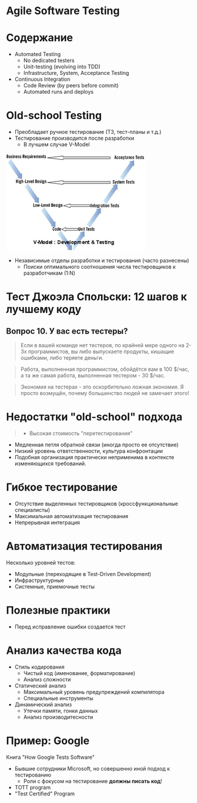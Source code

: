 # Agile Software Testing

# Содержание

  - Automated Testing
    - No dedicated testers
    - Unit-testing (evolving into TDD)
    - Infrastructure, System, Acceptance Testing
  - Continuous Integration
    - Code Review (by peers before commit)
    - Automated runs and deploys

# Old-school Testing

  - Преобладает ручное тестирование (ТЗ, тест-планы и т.д.)
  - Тестирование производится после разработки
    - В лучшем случае V-Model

![](./pix/SoftwareDevelopmentV-Model.jpg)

  - Независимые отделы разработки и тестирования (часто разнесены)
    - Поиски оптимального соотношения числа тестировщиков к разработчикам (1:N)

# Тест Джоэла Спольски: 12 шагов к лучшему коду

## Вопрос 10. У вас есть тестеры?

> Если в вашей команде нет тестеров, по крайней мере одного на 2-3х
программистов, вы либо выпускаете продукты, кишащие ошибками, либо теряете
деньги.

> Работа, выполненная программистом, обойдётся вам в 100 $/час, а та же самая
работа, выполненная тестером - 30 $/час.

> Экономия на тестерах - это оскорбительно ложная экономия. Я просто возмущён,
почему большинство людей не замечает этого!

# Недостатки "old-school" подхода

> - Высокая стоимость "перетестирования"
  - Медленная петля обратной связи (иногда просто ее отсутствие)
  - Низкий уровень ответственности, культура конфронтации
  - Подобная организация практически неприменима в контексте изменяющихся
    требований.

# Гибкое тестирование

  - Отсутствие выделенных тестировщиков (кроссфункциональные специалисты)
  - Максимальная автоматизация тестирования
  - Непрерывная интеграция

# Автоматизация тестирования

Несколько уровней тестов:

  - Модульные (переходящие в Test-Driven Development)
  - Инфраструктурные
  - Системные, приемочные тесты

# Полезные практики

  - Перед исправление ошибки создается тест

# Анализ качества кода

  - Стиль кодирования
    - Чистый код (именование, форматирование)
    - Анализ сложности
  - Статический анализ
    - Максимальный уровень предупреждений компилятора
    - Специальные инструменты
  - Динамический анализ
    - Утечки памяти, гонки данных
    - Анализ производитесности

# Пример: Google

Книга "How Google Tests Software"

  - Бывшие сотрудники Microsoft, но совершенно иной подход к тестированию
    - Роли с фокусом на тестирование __должны писать код__!
  - TOTT program
  - "Test Certified" Program
